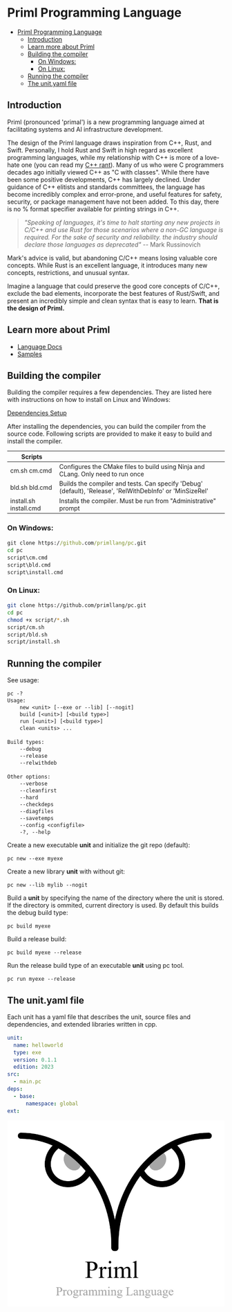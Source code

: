 # Priml Programming Language

- [Priml Programming Language](#priml-programming-language)
  - [Introduction](#introduction)
  - [Learn more about Priml](#learn-more-about-priml)
  - [Building the compiler](#building-the-compiler)
    - [On Windows:](#on-windows)
    - [On Linux:](#on-linux)
  - [Running the compiler](#running-the-compiler)
  - [The unit.yaml file](#the-unityaml-file)


## Introduction
Priml (pronounced 'primal') is a new programming language aimed at facilitating systems and AI infrastructure development.

The design of the Priml language draws inspiration from C++, Rust, and Swift. Personally, I hold Rust and Swift in high regard as excellent programming languages, while my relationship with C++ is more of a love-hate one (you can read my [C++ rant](doc/cppthoughts.md)). Many of us who were C programmers decades ago initially viewed C++ as "C with classes". While there have been some positive developments, C++ has largely declined. Under guidance of C++ elitists and standards committees, the language has become incredibly complex and error-prone, and useful features for safety, security, or package management have not been added. To this day, there is no % format specifier available for printing strings in C++.

>*"Speaking of languages, it's time to halt starting any new projects in C/C++ and use Rust for those scenarios where a non-GC language is required. For the sake of security and reliability. the industry should declare those languages as deprecated"* -- Mark Russinovich

Mark's advice is valid, but abandoning C/C++ means losing valuable core concepts. While Rust is an excellent language, it introduces many new concepts, restrictions, and unusual syntax.

Imagine a language that could preserve the good core concepts of C/C++, exclude the bad elements, incorporate the best features of Rust/Swift, and present an incredibly simple and clean syntax that is easy to learn.  **That is the design of Priml.**

## Learn more about Priml

- [Language Docs](doc/lang.md)
- [Samples](samples)

## Building the compiler
Building the compiler requires a few dependencies. They are listed here with instructions on how to install on Linux and Windows:

[Dependencies Setup](doc/setup.md)

After installing the dependencies, you can build the compiler from the source code. Following scripts are provided to make it easy to build and install the compiler.

| Scripts | |
| - | - |
| cm.sh cm.cmd | Configures the CMake files to build using Ninja and CLang. Only need to run once |
| bld.sh bld.cmd | Builds the compiler and tests. Can specify 'Debug' (default), 'Release', 'RelWithDebInfo' or 'MinSizeRel'  |
| install.sh install.cmd | Installs the compiler.  Must be run from "Administrative" prompt |

### On Windows:
```cmd
git clone https://github.com/primllang/pc.git
cd pc
script\cm.cmd
script\bld.cmd
script\install.cmd
```
### On Linux:
```bash
git clone https://github.com/primllang/pc.git
cd pc
chmod +x script/*.sh
script/cm.sh
script/bld.sh
script/install.sh
```
## Running the compiler
See usage:
```
pc -?
Usage:
    new <unit> [--exe or --lib] [--nogit]
    build [<unit>] [<build type>]
    run [<unit>] [<build type>]
    clean <units> ...

Build types:
    --debug
    --release
    --relwithdeb

Other options:
    --verbose
    --cleanfirst
    --hard
    --checkdeps
    --diagfiles
    --savetemps
    --config <configfile>
    -?, --help
```
Create a new executable **unit** and initialize the git repo (default):
```
pc new --exe myexe
```
Create a new library **unit** with without git:
```
pc new --lib mylib --nogit
```
Build a **unit** by specifying the name of the directory where the unit is stored. If the directory is ommited, current directory is used.  By default this builds the debug build type:
```
pc build myexe
```
Build a release build:
```
pc build myexe --release
```
Run the release build type of an executable **unit** using pc tool.
```
pc run myexe --release
```
## The unit.yaml file
Each unit has a yaml file that describes the unit, source files and  dependencies, and extended libraries written in cpp.
```yaml
unit:
  name: helloworld
  type: exe
  version: 0.1.1
  edition: 2023
src:
  - main.pc
deps:
  - base:
      namespace: global
ext:
```

![](doc/primllogo.jpg)

